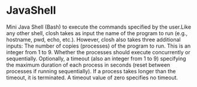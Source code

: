 # JavaShell
Mini Java Shell (Bash) to execute the commands specified by the user.Like any other shell, closh takes as input the name of the program to run (e.g., hostname, pwd, echo, etc.). However, closh also takes three additional inputs:  The number of copies (processes) of the program to run. This is an integer from 1 to 9. Whether the processes should execute concurrently or sequentially. Optionally, a timeout (also an integer from 1 to 9) specifying the maximum duration of each process in seconds (reset between processes if running sequentially). If a process takes longer than the timeout, it is terminated. A timeout value of zero specifies no timeout.
